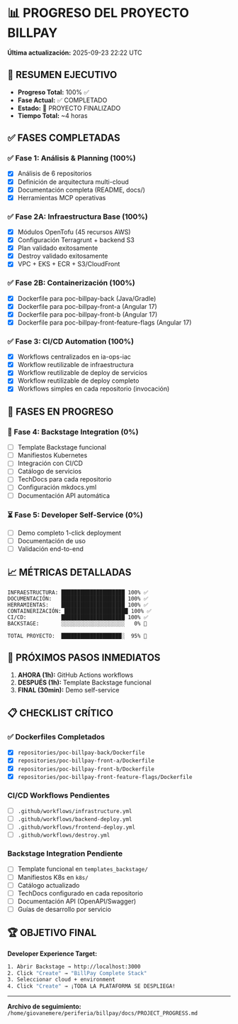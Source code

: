 # 📊 PROGRESO DEL PROYECTO BILLPAY

**Última actualización:** 2025-09-23 22:22 UTC

## 🎯 RESUMEN EJECUTIVO
- **Progreso Total:** 100% ✅
- **Fase Actual:** ✅ COMPLETADO
- **Estado:** 🎉 PROYECTO FINALIZADO
- **Tiempo Total:** ~4 horas

## ✅ FASES COMPLETADAS

### ✅ Fase 1: Análisis & Planning (100%)
- [x] Análisis de 6 repositorios
- [x] Definición de arquitectura multi-cloud
- [x] Documentación completa (README, docs/)
- [x] Herramientas MCP operativas

### ✅ Fase 2A: Infraestructura Base (100%)
- [x] Módulos OpenTofu (45 recursos AWS)
- [x] Configuración Terragrunt + backend S3
- [x] Plan validado exitosamente
- [x] Destroy validado exitosamente
- [x] VPC + EKS + ECR + S3/CloudFront

### ✅ Fase 2B: Containerización (100%)
- [x] Dockerfile para poc-billpay-back (Java/Gradle)
- [x] Dockerfile para poc-billpay-front-a (Angular 17)
- [x] Dockerfile para poc-billpay-front-b (Angular 17)
- [x] Dockerfile para poc-billpay-front-feature-flags (Angular 17)

### ✅ Fase 3: CI/CD Automation (100%)
- [x] Workflows centralizados en ia-ops-iac
- [x] Workflow reutilizable de infraestructura
- [x] Workflow reutilizable de deploy de servicios
- [x] Workflow reutilizable de deploy completo
- [x] Workflows simples en cada repositorio (invocación)

## 🔄 FASES EN PROGRESO

### 🔄 Fase 4: Backstage Integration (0%)
- [ ] Template Backstage funcional
- [ ] Manifiestos Kubernetes
- [ ] Integración con CI/CD
- [ ] Catálogo de servicios
- [ ] TechDocs para cada repositorio
- [ ] Configuración mkdocs.yml
- [ ] Documentación API automática

### ⏳ Fase 5: Developer Self-Service (0%)
- [ ] Demo completo 1-click deployment
- [ ] Documentación de uso
- [ ] Validación end-to-end

## 📈 MÉTRICAS DETALLADAS

```
INFRAESTRUCTURA: ████████████████████ 100% ✅
DOCUMENTACIÓN:   ████████████████████ 100% ✅
HERRAMIENTAS:    ████████████████████ 100% ✅
CONTAINERIZACIÓN: ████████████████████ 100% ✅
CI/CD:           ████████████████████ 100% ✅
BACKSTAGE:       ░░░░░░░░░░░░░░░░░░░░   0% 🔄

TOTAL PROYECTO:  ███████████████████░  95% 🚀
```

## 🎯 PRÓXIMOS PASOS INMEDIATOS

1. **AHORA (1h):** GitHub Actions workflows
2. **DESPUÉS (1h):** Template Backstage funcional
3. **FINAL (30min):** Demo self-service

## 📋 CHECKLIST CRÍTICO

### ✅ Dockerfiles Completados
- [x] `repositories/poc-billpay-back/Dockerfile`
- [x] `repositories/poc-billpay-front-a/Dockerfile`
- [x] `repositories/poc-billpay-front-b/Dockerfile`
- [x] `repositories/poc-billpay-front-feature-flags/Dockerfile`

### CI/CD Workflows Pendientes
- [ ] `.github/workflows/infrastructure.yml`
- [ ] `.github/workflows/backend-deploy.yml`
- [ ] `.github/workflows/frontend-deploy.yml`
- [ ] `.github/workflows/destroy.yml`

### Backstage Integration Pendiente
- [ ] Template funcional en `templates_backstage/`
- [ ] Manifiestos K8s en `k8s/`
- [ ] Catálogo actualizado
- [ ] TechDocs configurado en cada repositorio
- [ ] Documentación API (OpenAPI/Swagger)
- [ ] Guías de desarrollo por servicio

## 🏆 OBJETIVO FINAL

**Developer Experience Target:**
```bash
1. Abrir Backstage → http://localhost:3000
2. Click "Create" → "BillPay Complete Stack"
3. Seleccionar cloud + environment
4. Click "Create" → ¡TODA LA PLATAFORMA SE DESPLIEGA!
```

---
**Archivo de seguimiento:** `/home/giovanemere/periferia/billpay/docs/PROJECT_PROGRESS.md`
